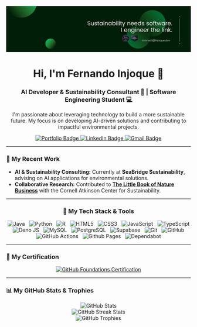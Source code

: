 <div align="center">
  <img src="https://raw.githubusercontent.com/Ferinjoque/Ferinjoque/main/header.jpg" alt="Fernando Injoque">
</div>

<h1 align="center">Hi, I'm Fernando Injoque 👋</h1>
<h3 align="center">AI Developer & Sustainability Consultant 🌱 | Software Engineering Student 💻</h3>

<p align="center">
  I'm passionate about leveraging technology to build a more sustainable future. My focus is on developing AI-driven solutions and contributing to impactful environmental projects.
</p>

<div align="center">
  <a href="https://injoque.dev/?utm_source=github">
    <img src="https://img.shields.io/badge/Portfolio-2E8B57?style=for-the-badge&logo=website&logoColor=white" alt="Portfolio Badge"/>
  </a>
  <a href="https://linkedin.com/in/ferinjoque">
    <img src="https://img.shields.io/badge/LinkedIn-0A66C2?style=for-the-badge&logo=linkedin&logoColor=white" alt="LinkedIn Badge"/>
  </a>
  <a href="mailto:github@injoque.dev">
    <img src="https://img.shields.io/badge/Gmail-D14836?style=for-the-badge&logo=gmail&logoColor=white" alt="Gmail Badge"/>
  </a>
</div>

---

### 🌱 My Recent Work

- **AI & Sustainability Consulting:** Currently at **SeaBridge Sustainability**, advising on AI applications for environmental solutions.
- **Collaborative Research:** Contributed to **[The Little Book of Nature Business](https://globalcanopy.org/wp-content/uploads/2024/10/Little-Book-of-Nature-Business-preview-document-2024.pdf)** with the Cornell Atkinson Center for Sustainability.

---

<h3 align="center">🤖 My Tech Stack & Tools</h3>
<p align="center">
  <img src="https://img.shields.io/badge/Java-ED8B00?style=for-the-badge&logo=openjdk&logoColor=white" alt="Java">
  &nbsp;
  <img src="https://img.shields.io/badge/python-3670A0?style=for-the-badge&logo=python&logoColor=ffdd54" alt="Python">
  &nbsp;
  <img src="https://img.shields.io/badge/r-%23276DC3.svg?style=for-the-badge&logo=r&logoColor=white" alt="R">
  &nbsp;
  <img src="https://img.shields.io/badge/html5-%23E34F26.svg?style=for-the-badge&logo=html5&logoColor=white" alt="HTML5">
  &nbsp;
  <img src="https://img.shields.io/badge/css3-%231572B6.svg?style=for-the-badge&logo=css3&logoColor=white" alt="CSS3">
  &nbsp;
  <img src="https://img.shields.io/badge/javascript-%23323330.svg?style=for-the-badge&logo=javascript&logoColor=%23F7DF1E" alt="JavaScript">
  &nbsp;
  <img src="https://img.shields.io/badge/typescript-%23007ACC.svg?style=for-the-badge&logo=typescript&logoColor=white" alt="TypeScript">
  &nbsp;
  <img src="https://img.shields.io/badge/deno%20js-000000?style=for-the-badge&logo=deno&logoColor=white" alt="Deno JS">
  &nbsp;
  <img src="https://img.shields.io/badge/MySQL-4479A1?style=for-the-badge&logo=mysql&logoColor=white" alt="MySQL">
  &nbsp;
  <img src="https://img.shields.io/badge/postgresql-4169e1?style=for-the-badge&logo=postgresql&logoColor=white" alt="PostgreSQL">
  &nbsp;
  <img src="https://img.shields.io/badge/Supabase-3ECF8E?style=for-the-badge&logo=supabase&logoColor=white" alt="Supabase">
  &nbsp;
  <img src="https://img.shields.io/badge/git-%23F05033.svg?style=for-the-badge&logo=git&logoColor=white" alt="Git">
  &nbsp;
  <img src="https://img.shields.io/badge/github-%23121011.svg?style=for-the-badge&logo=github&logoColor=white" alt="GitHub">
  &nbsp;
  <img src="https://img.shields.io/badge/github%20actions-%232671E5.svg?style=for-the-badge&logo=githubactions&logoColor=white" alt="GitHub Actions">
  &nbsp;
  <img src="https://img.shields.io/badge/github%20pages-121013?style=for-the-badge&logo=github&logoColor=white" alt="Github Pages">
  &nbsp;
  <img src="https://img.shields.io/badge/dependabot-025E8C?style=for-the-badge&logo=dependabot&logoColor=white" alt="Dependabot">
</p>

---

### 🏅 My Certification
<div align="center">
  <a href="https://www.credly.com/badges/00634f82-b07f-437a-a330-4cf180451523/public_url">
    <img src="https://images.credly.com/size/340x340/images/00634f82-b07f-437a-a330-4cf180451523/image.png" alt="GitHub Foundations Certification" width="150" height="150">
  </a>
</div>

---

### 📊 My GitHub Stats & Trophies

<div align="center">
  <img src="https://github-readme-stats.vercel.app/api?username=Ferinjoque&show_icons=true&theme=dracula&include_all_commits=true&count_private=true" alt="GitHub Stats"/>
  <br/>
  <img src="https://github-readme-streak-stats.herokuapp.com/?user=Ferinjoque&theme=dracula" alt="GitHub Streak Stats"/>
  <br/>
  <img src="https://github-profile-trophy.vercel.app/?username=Ferinjoque&theme=dracula&no-bg=true&margin-w=4" alt="GitHub Trophies"/>
</div>
